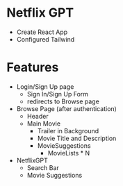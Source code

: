 # Netflix GPT
 - Create React App
 - Configured Tailwind

# Features
 - Login/Sign Up page
     - Sign In/Sign Up Form
     - redirects to Browse page
 - Browse Page (after authentication)
   - Header
   - Main Movie
      - Trailer in Background
      - Movie Title and Description
      - MovieSuggestions
          - MovieLists * N
 - NetflixGPT
   - Search Bar
   - Movie Suggestions